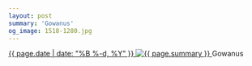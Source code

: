 ```yaml
---
layout: post
summary: 'Gowanus'
og_image: 1518-1280.jpg
---
```


<p>
 <time>
  <a href="/1518">
   {{ page.date | date: "%B %-d, %Y" }}
  </a>
 </time>
 <a href="/1518">
  <img alt="{{ page.summary }}" data-taken="11/15/2021" sizes="(min-width: 700px) 50vw, calc(100vw - 2rem)" src="{{ site.assets_url }}/1518-640.jpg" srcset="{{ site.assets_url }}/1518-320.jpg 320w, {{ site.assets_url }}/1518-640.jpg 640w, {{ site.assets_url }}/1518-960.jpg 960w, {{ site.assets_url }}/1518-1280.jpg 1280w"/>
 </a>
 <span>
  Gowanus
 </span>
</p>
